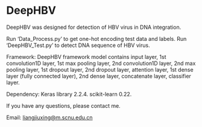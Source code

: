 # DeepHBV
DeepHBV was designed for detection of HBV virus in DNA integration.

Run ‘Data_Process.py’ to get one-hot encoding test data and labels.
Run ‘DeepHBV_Test.py’ to detect DNA sequence of HBV virus.

Framework:
DeepHBV framework model contains input layer, 1st convolution1D layer, 1st max pooling layer, 2nd convolution1D layer, 2nd max pooling layer, 1st dropout layer, 2nd dropout layer, attention layer, 1st dense layer (fully connected layer), 2nd dense layer, concatenate layer, classifier layer.

Dependency:
Keras library 2.2.4. 
scikit-learn 0.22. 

If you have any questions, please contact me.

Email: liangjiuxing@m.scnu.edu.cn
